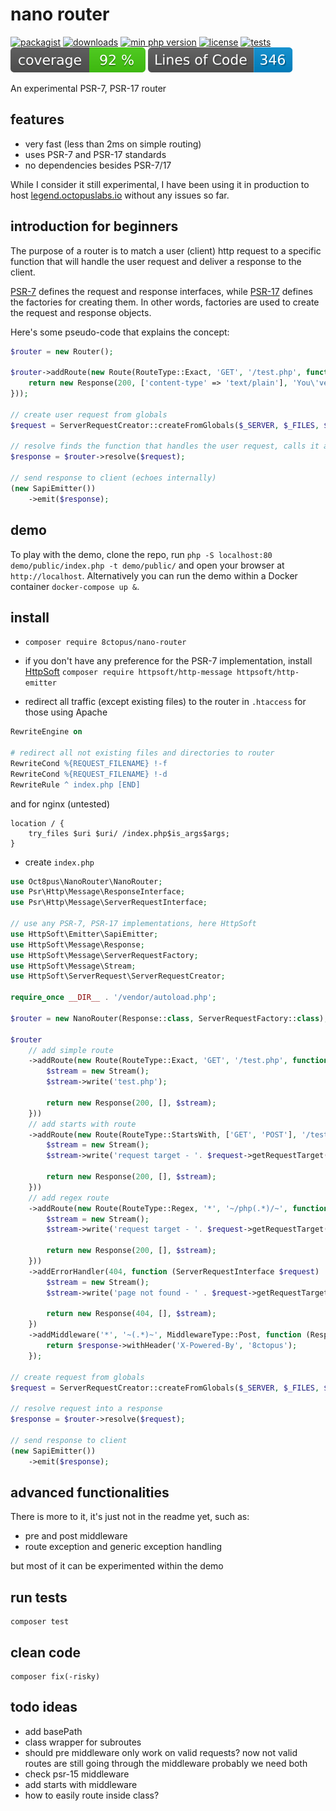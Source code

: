 # nano router

[![packagist](https://poser.pugx.org/8ctopus/nano-router/v)](https://packagist.org/packages/8ctopus/nano-router)
[![downloads](https://poser.pugx.org/8ctopus/nano-router/downloads)](https://packagist.org/packages/8ctopus/nano-router)
[![min php version](https://poser.pugx.org/8ctopus/nano-router/require/php)](https://packagist.org/packages/8ctopus/nano-router)
[![license](https://poser.pugx.org/8ctopus/nano-router/license)](https://packagist.org/packages/8ctopus/nano-router)
[![tests](https://github.com/8ctopus/nano-router/actions/workflows/tests.yml/badge.svg)](https://github.com/8ctopus/nano-router/actions/workflows/tests.yml)
![code coverage badge](https://raw.githubusercontent.com/8ctopus/nano-router/image-data/coverage.svg)
![lines of code](https://raw.githubusercontent.com/8ctopus/nano-router/image-data/lines.svg)

An experimental PSR-7, PSR-17 router

## features

- very fast (less than 2ms on simple routing)
- uses PSR-7 and PSR-17 standards
- no dependencies besides PSR-7/17

While I consider it still experimental, I have been using it in production to host [legend.octopuslabs.io](https://legend.octopuslabs.io/) without any issues so far.

## introduction for beginners

The purpose of a router is to match a user (client) http request to a specific function that will handle the user request and deliver a response to the client.

[PSR-7](https://www.php-fig.org/psr/psr-7/) defines the request and response interfaces, while [PSR-17](https://www.php-fig.org/psr/psr-17/) defines the factories for creating them. In other words, factories are used to create the request and response objects.

Here's some pseudo-code that explains the concept:

```php
$router = new Router();

$router->addRoute(new Route(RouteType::Exact, 'GET', '/test.php', function (ServerRequestInterface $request) : ResponseInterface {
    return new Response(200, ['content-type' => 'text/plain'], 'You\'ve reached page /test.php');
}));

// create user request from globals
$request = ServerRequestCreator::createFromGlobals($_SERVER, $_FILES, $_COOKIE, $_GET, $_POST);

// resolve finds the function that handles the user request, calls it and returns the function's response
$response = $router->resolve($request);

// send response to client (echoes internally)
(new SapiEmitter())
    ->emit($response);
```

## demo

To play with the demo, clone the repo, run `php -S localhost:80 demo/public/index.php -t demo/public/` and open your browser at `http://localhost`.
Alternatively you can run the demo within a Docker container `docker-compose up &`.

## install

- `composer require 8ctopus/nano-router`

- if you don't have any preference for the PSR-7 implementation, install [HttpSoft](https://github.com/httpsoft) `composer require httpsoft/http-message httpsoft/http-emitter`

- redirect all traffic (except existing files) to the router in `.htaccess` for those using Apache

```apache
RewriteEngine on

# redirect all not existing files and directories to router
RewriteCond %{REQUEST_FILENAME} !-f
RewriteCond %{REQUEST_FILENAME} !-d
RewriteRule ^ index.php [END]
```

and for nginx (untested)

```nginx
location / {
    try_files $uri $uri/ /index.php$is_args$args;
}
```

- create `index.php`

```php
use Oct8pus\NanoRouter\NanoRouter;
use Psr\Http\Message\ResponseInterface;
use Psr\Http\Message\ServerRequestInterface;

// use any PSR-7, PSR-17 implementations, here HttpSoft
use HttpSoft\Emitter\SapiEmitter;
use HttpSoft\Message\Response;
use HttpSoft\Message\ServerRequestFactory;
use HttpSoft\Message\Stream;
use HttpSoft\ServerRequest\ServerRequestCreator;

require_once __DIR__ . '/vendor/autoload.php';

$router = new NanoRouter(Response::class, ServerRequestFactory::class);

$router
    // add simple route
    ->addRoute(new Route(RouteType::Exact, 'GET', '/test.php', function (ServerRequestInterface $request) : ResponseInterface {
        $stream = new Stream();
        $stream->write('test.php');

        return new Response(200, [], $stream);
    }))
    // add starts with route
    ->addRoute(new Route(RouteType::StartsWith, ['GET', 'POST'], '/test/', function (ServerRequestInterface $request) : ResponseInterface {
        $stream = new Stream();
        $stream->write('request target - '. $request->getRequestTarget());

        return new Response(200, [], $stream);
    }))
    // add regex route
    ->addRoute(new Route(RouteType::Regex, '*', '~/php(.*)/~', function (ServerRequestInterface $request) : ResponseInterface {
        $stream = new Stream();
        $stream->write('request target - '. $request->getRequestTarget());

        return new Response(200, [], $stream);
    }))
    ->addErrorHandler(404, function (ServerRequestInterface $request) : ResponseInterface {
        $stream = new Stream();
        $stream->write('page not found - ' . $request->getRequestTarget());

        return new Response(404, [], $stream);
    })
    ->addMiddleware('*', '~(.*)~', MiddlewareType::Post, function (ResponseInterface $response, ServerRequestInterface $request) : ResponseInterface {
        return $response->withHeader('X-Powered-By', '8ctopus');
    });

// create request from globals
$request = ServerRequestCreator::createFromGlobals($_SERVER, $_FILES, $_COOKIE, $_GET, $_POST);

// resolve request into a response
$response = $router->resolve($request);

// send response to client
(new SapiEmitter())
    ->emit($response);
```

## advanced functionalities

There is more to it, it's just not in the readme yet, such as:

- pre and post middleware
- route exception and generic exception handling

but most of it can be experimented within the demo

## run tests

    composer test

## clean code

    composer fix(-risky)

## todo ideas

- add basePath
- class wrapper for subroutes
- should pre middleware only work on valid requests? now not valid routes are still going through the middleware probably we need both
- check psr-15 middleware
- add starts with middleware
- how to easily route inside class?
